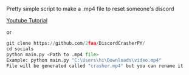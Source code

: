 Pretty simple script to make a .mp4 file to reset someone's discord


[Youtube Tutorial](https:youtube.com/hi)

or
```py
git clone https://github.com/2faa/DiscordCrasherPY/
cd socials
python main.py <Path to .mp4 file>
Example: python main.py "C:\Users\hi\Downloads\video.mp4"
File will be generated called "crasher.mp4" but you can rename it
